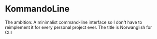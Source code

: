 # KommandoLine
The ambition: A minimalist command-line interface so I don't have to reimplement it for every personal project ever. The title is Norwanglish for CLI
